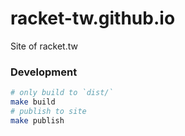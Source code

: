 # racket-tw.github.io

Site of racket.tw

### Development

```sh
# only build to `dist/`
make build
# publish to site
make publish
```
